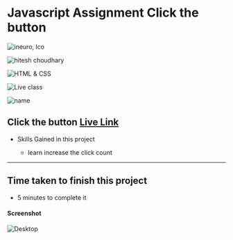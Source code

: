 # Javascript Assignment Click the button

![ineuro, lco](https://img.shields.io/badge/iNeuron-LCO-green)

![hitesh choudhary](https://img.shields.io/badge/Hitesh--Choudhary-Full--stack--JS--bootcamp-red)

![HTML & CSS](https://img.shields.io/badge/JAVASCRIPT-DOM-orange)

![Live class](https://img.shields.io/badge/LIVE--CLASS-PROJECT--CLICK--THE--BUTTON-lightgrey)

![name](https://img.shields.io/badge/Vimal--Kumar-lightgrey)

## Click the button [Live Link](https://click-the-button-js-12.netlify.app/)

- Skills Gained in this project

  - learn increase the click count

---

## Time taken to finish this project

- 5 minutes to complete it

#### Screenshot

![Desktop](./Image/js-12.jpg)
